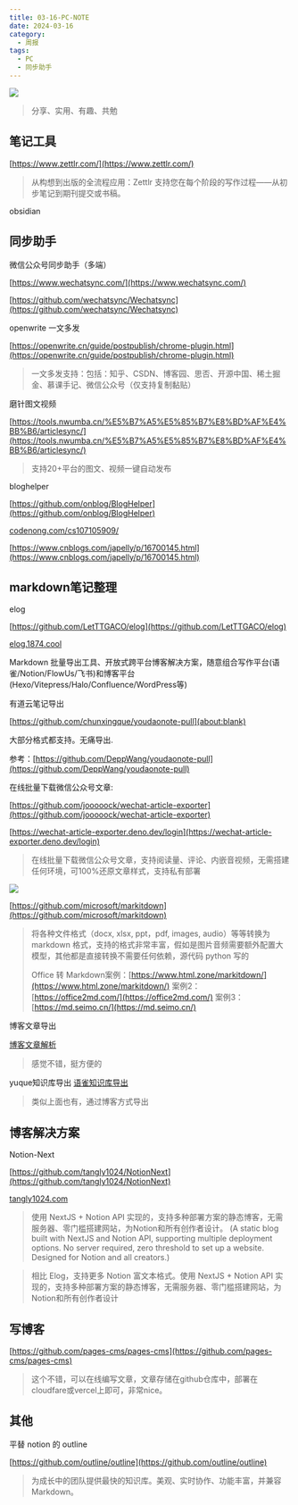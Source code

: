 ```yaml
---
title: 03-16-PC-NOTE
date: 2024-03-16
category:
  - 周报
tags:
  - PC
  - 同步助手
---
```

![](https://img.nnxx.me/file/5a500390f31add8c94c98.jpg)

> 分享、实用、有趣、共勉

## 笔记工具
[https://www.zettlr.com/](https://www.zettlr.com/)
>从构想到出版的全流程应用：Zettlr 支持您在每个阶段的写作过程——从初步笔记到期刊提交或书稿。

obsidian



## 同步助手


微信公众号同步助手（多端）

[https://www.wechatsync.com/](https://www.wechatsync.com/)

[https://github.com/wechatsync/Wechatsync](https://github.com/wechatsync/Wechatsync)


openwrite 一文多发

[https://openwrite.cn/guide/postpublish/chrome-plugin.html](https://openwrite.cn/guide/postpublish/chrome-plugin.html)

>一文多发支持：包括：知乎、CSDN、博客园、思否、开源中国、稀土掘金、慕课手记、微信公众号（仅支持复制黏贴）



磨针图文视频

[https://tools.nwumba.cn/%E5%B7%A5%E5%85%B7%E8%BD%AF%E4%BB%B6/articlesync/](https://tools.nwumba.cn/%E5%B7%A5%E5%85%B7%E8%BD%AF%E4%BB%B6/articlesync/)
> 支持20+平台的图文、视频一键自动发布


bloghelper

[https://github.com/onblog/BlogHelper](https://github.com/onblog/BlogHelper)

[codenong.com/cs107105909/](codenong.com/cs107105909/)

[https://www.cnblogs.com/japelly/p/16700145.html](https://www.cnblogs.com/japelly/p/16700145.html)




## markdown笔记整理

elog

[https://github.com/LetTTGACO/elog](https://github.com/LetTTGACO/elog)

[elog.1874.cool](https://elog.1874.cool/)

Markdown 批量导出工具、开放式跨平台博客解决方案，随意组合写作平台(语雀/Notion/FlowUs/飞书)和博客平台(Hexo/Vitepress/Halo/Confluence/WordPress等)

有道云笔记导出

[https://github.com/chunxingque/youdaonote-pull](about:blank)

大部分格式都支持。无痛导出.

参考：[https://github.com/DeppWang/youdaonote-pull](https://github.com/DeppWang/youdaonote-pull)



在线批量下载微信公众号文章:

[https://github.com/jooooock/wechat-article-exporter](https://github.com/jooooock/wechat-article-exporter)

[https://wechat-article-exporter.deno.dev/login](https://wechat-article-exporter.deno.dev/login)

>在线批量下载微信公众号文章，支持阅读量、评论、内嵌音视频，无需搭建任何环境，可100%还原文章样式，支持私有部署

![](https://github.com/jooooock/wechat-article-exporter/raw/master/assets/config-private-proxy.png)


[https://github.com/microsoft/markitdown](https://github.com/microsoft/markitdown)

>将各种文件格式（docx, xlsx, ppt，pdf, images, audio）等等转换为 markdown 格式，支持的格式非常丰富，假如是图片音频需要额外配置大模型，其他都是直接转换不需要任何依赖，源代码 python 写的
>
> Office 转 Markdown案例：[https://www.html.zone/markitdown/](https://www.html.zone/markitdown/)
>案例2：[https://office2md.com/](https://office2md.com/)
>案例3：[https://md.seimo.cn/](https://md.seimo.cn/)


博客文章导出

[博客文章解析](https://mark.cuckooing.cn/)
>感觉不错，挺方便的

yuque知识库导出
[语雀知识库导出](https://md.cuckooing.cn/)
>类似上面也有，通过博客方式导出






## 博客解决方案


Notion-Next 

[https://github.com/tangly1024/NotionNext](https://github.com/tangly1024/NotionNext)

[tangly1024.com](https://tangly1024.com/)

>使用 NextJS + Notion API 实现的，支持多种部署方案的静态博客，无需服务器、零门槛搭建网站，为Notion和所有创作者设计。 (A static blog built with NextJS and Notion API, supporting multiple deployment options. No server required, zero threshold to set up a website. Designed for Notion and all creators.)

>相比 Elog，支持更多 Notion 富文本格式。使用 NextJS + Notion API 实现的，支持多种部署方案的静态博客，无需服务器、零门槛搭建网站，为Notion和所有创作者设计



## 写博客

[https://github.com/pages-cms/pages-cms](https://github.com/pages-cms/pages-cms)
>这个不错，可以在线编写文章，文章存储在github仓库中，部署在cloudfare或vercel上即可，非常nice。



## 其他

平替 notion   的 outline

[https://github.com/outline/outline](https://github.com/outline/outline)
>为成长中的团队提供最快的知识库。美观、实时协作、功能丰富，并兼容Markdown。
